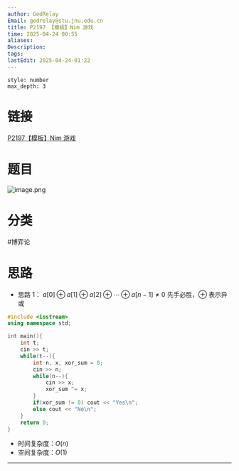 ```yaml
---
author: GedRelay
Email: gedrelay@stu.jnu.edu.cn
title: P2197 【模板】Nim 游戏
time: 2025-04-24 00:55
aliases: 
Description: 
tags: 
lastEdit: 2025-04-24-01:22
---
```


```toc
style: number
max_depth: 3
```

# 链接
[P2197【模板】Nim 游戏](https://www.luogu.com.cn/problem/P2197) 

# 题目
![image.png](https://ged-pic-bed.oss-cn-guangzhou.aliyuncs.com/img/202504240055262.png)


# 分类
#博弈论 

# 思路
- 思路 1：
${a\left[ 0 \right] \oplus a\left[ 1 \right] \oplus a\left[ 2 \right] \oplus\cdots \oplus a\left[ n-1 \right] \neq 0 }$ 先手必胜，${\oplus }$ 表示异或

```cpp
#include <iostream>
using namespace std;

int main(){
    int t;
    cin >> t;
    while(t--){
        int n, x, xor_sum = 0;
        cin >> n;
        while(n--){
            cin >> x;
            xor_sum ^= x;
        }
        if(xor_sum != 0) cout << "Yes\n";
        else cout << "No\n";
    }
    return 0;
}
```


- 时间复杂度：${O\left( n \right)  }$ 
- 空间复杂度：${O\left( 1 \right)  }$ 


---

